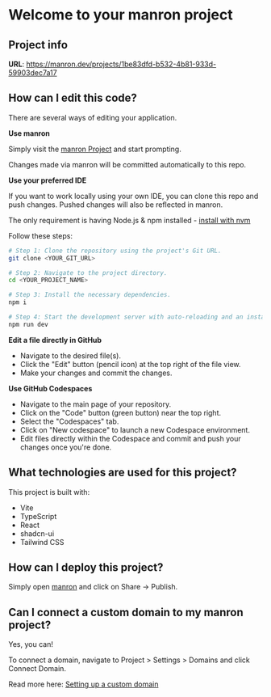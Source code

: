 # Welcome to your manron project

## Project info

**URL**: https://manron.dev/projects/1be83dfd-b532-4b81-933d-59903dec7a17

## How can I edit this code?

There are several ways of editing your application.

**Use manron**

Simply visit the [manron Project](https://manron.dev/projects/1be83dfd-b532-4b81-933d-59903dec7a17) and start prompting.

Changes made via manron will be committed automatically to this repo.

**Use your preferred IDE**

If you want to work locally using your own IDE, you can clone this repo and push changes. Pushed changes will also be reflected in manron.

The only requirement is having Node.js & npm installed - [install with nvm](https://github.com/nvm-sh/nvm#installing-and-updating)

Follow these steps:

```sh
# Step 1: Clone the repository using the project's Git URL.
git clone <YOUR_GIT_URL>

# Step 2: Navigate to the project directory.
cd <YOUR_PROJECT_NAME>

# Step 3: Install the necessary dependencies.
npm i

# Step 4: Start the development server with auto-reloading and an instant preview.
npm run dev
```

**Edit a file directly in GitHub**

- Navigate to the desired file(s).
- Click the "Edit" button (pencil icon) at the top right of the file view.
- Make your changes and commit the changes.

**Use GitHub Codespaces**

- Navigate to the main page of your repository.
- Click on the "Code" button (green button) near the top right.
- Select the "Codespaces" tab.
- Click on "New codespace" to launch a new Codespace environment.
- Edit files directly within the Codespace and commit and push your changes once you're done.

## What technologies are used for this project?

This project is built with:

- Vite
- TypeScript
- React
- shadcn-ui
- Tailwind CSS

## How can I deploy this project?

Simply open [manron](https://manron.dev/projects/1be83dfd-b532-4b81-933d-59903dec7a17) and click on Share -> Publish.

## Can I connect a custom domain to my manron project?

Yes, you can!

To connect a domain, navigate to Project > Settings > Domains and click Connect Domain.

Read more here: [Setting up a custom domain](https://docs.manron.dev/tips-tricks/custom-domain#step-by-step-guide)
